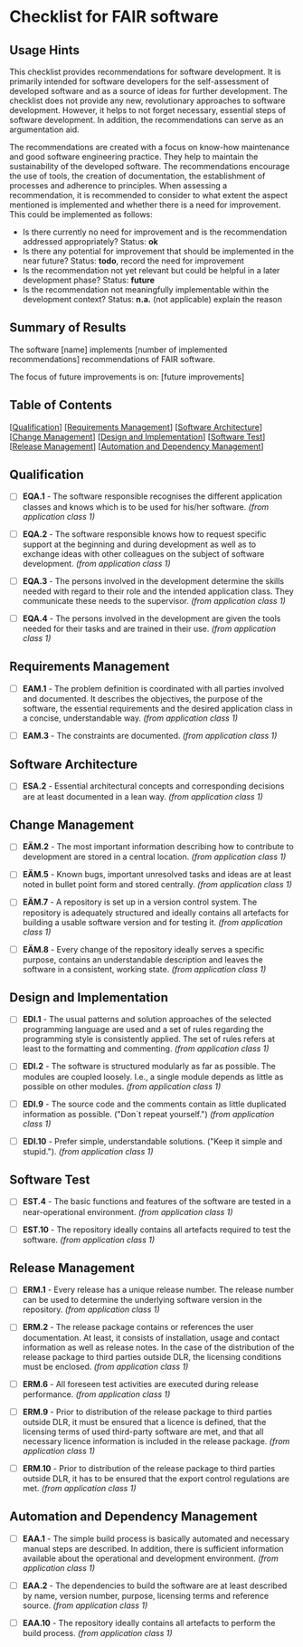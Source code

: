 # Checklist for FAIR software

## Usage Hints
This checklist provides recommendations for software development. It is primarily intended for software developers for the self-assessment of developed software and as a source of ideas for further development. The checklist does not provide any new, revolutionary approaches to software development. However, it helps to not forget necessary, essential steps of software development. In addition, the recommendations can serve as an argumentation aid. 

The recommendations are created with a focus on know-how maintenance and good software engineering practice. They help to maintain the sustainability of the developed software. The recommendations encourage the use of tools, the creation of documentation, the establishment of processes and adherence to principles. When assessing a recommendation, it is recommended to consider to what extent the aspect mentioned is implemented and whether there is a need for improvement. This could be implemented as follows: 

* Is there currently no need for improvement and is the recommendation addressed appropriately? Status: **ok** 
* Is there any potential for improvement that should be implemented in the near future? Status: **todo**, record the need for improvement 
* Is the recommendation not yet relevant but could be helpful in a later development phase? Status: **future** 
* Is the recommendation not meaningfully implementable within the development context? Status: **n.a.** (not applicable) explain the reason 

## Summary of Results
The software [name] implements [number of implemented recommendations] recommendations of FAIR software. 

The focus of future improvements is on: [future improvements]

## Table of Contents
[[Qualification](#qualifizierung)] [[Requirements Management](#anforderungsmanagement)] [[Software Architecture](#software-architektur)] [[Change Management](#aenderungsmanagement)] [[Design and Implementation](#design-implementierung)] [[Software Test](#software-test)] [[Release Management](#release-management)] [[Automation and Dependency Management](#automatisierung-abhaengigkeiten)] 

## Qualification
- [ ] **EQA.1** - The software responsible recognises the different application classes and knows which is to be used for his/her software. *(from application class 1)*

- [ ] **EQA.2** - The software responsible knows how to request specific support at the beginning and during development as well as to exchange ideas with other colleagues on the subject of software development. *(from application class 1)*

- [ ] **EQA.3** - The persons involved in the development determine the skills needed with regard to their role and the intended application class. They communicate these needs to the supervisor. *(from application class 1)*

- [ ] **EQA.4** - The persons involved in the development are given the tools needed for their tasks and are trained in their use. *(from application class 1)*

## Requirements Management
- [ ] **EAM.1** - The problem definition is coordinated with all parties involved and documented. It describes the objectives, the purpose of the software, the essential requirements and the desired application class in a concise, understandable way. *(from application class 1)*

- [ ] **EAM.3** - The constraints are documented. *(from application class 1)*

## Software Architecture
- [ ] **ESA.2** - Essential architectural concepts and corresponding decisions are at least documented in a lean way. *(from application class 1)*

## Change Management
- [ ] **EÄM.2** - The most important information describing how to contribute to development are stored in a central location. *(from application class 1)*

- [ ] **EÄM.5** - Known bugs, important unresolved tasks and ideas are at least noted in bullet point form and stored centrally. *(from application class 1)*

- [ ] **EÄM.7** - A repository is set up in a version control system. The repository is adequately structured and ideally contains all artefacts for building a usable software version and for testing it. *(from application class 1)*

- [ ] **EÄM.8** - Every change of the repository ideally serves a specific purpose, contains an understandable description and leaves the software in a consistent, working state. *(from application class 1)*

## Design and Implementation
- [ ] **EDI.1** - The usual patterns and solution approaches of the selected programming language are used and a set of rules regarding the programming style is consistently applied. The set of rules refers at least to the formatting and commenting. *(from application class 1)*

- [ ] **EDI.2** - The software is structured modularly as far as possible. The modules are coupled loosely. I.e., a single module depends as little as possible on other modules. *(from application class 1)*

- [ ] **EDI.9** - The source code and the comments contain as little duplicated information as possible. ("Don`t repeat yourself.") *(from application class 1)*

- [ ] **EDI.10** - Prefer simple, understandable solutions. ("Keep it simple and stupid."). *(from application class 1)*

## Software Test
- [ ] **EST.4** - The basic functions and features of the software are tested in a near-operational environment. *(from application class 1)*

- [ ] **EST.10** - The repository ideally contains all artefacts required to test the software. *(from application class 1)*

## Release Management
- [ ] **ERM.1** - Every release has a unique release number. The release number can be used to determine the underlying software version in the repository. *(from application class 1)*

- [ ] **ERM.2** - The release package contains or references the user documentation. At least, it consists of installation, usage and contact information as well as release notes. In the case of the distribution of the release package to third parties outside DLR, the licensing conditions must be enclosed. *(from application class 1)*

- [ ] **ERM.6** - All foreseen test activities are executed during release performance. *(from application class 1)*

- [ ] **ERM.9** - Prior to distribution of the release package to third parties outside DLR, it must be ensured that a licence is defined, that the licensing terms of used third-party software are met, and that all necessary licence information is included in the release package. *(from application class 1)*

- [ ] **ERM.10** - Prior to distribution of the release package to third parties outside DLR, it has to be ensured that the export control regulations are met. *(from application class 1)*

## Automation and Dependency Management
- [ ] **EAA.1** - The simple build process is basically automated and necessary manual steps are described. In addition, there is sufficient information available about the operational and development environment. *(from application class 1)*

- [ ] **EAA.2** - The dependencies to build the software are at least described by name, version number, purpose, licensing terms and reference source. *(from application class 1)*

- [ ] **EAA.10** - The repository ideally contains all artefacts to perform the build process. *(from application class 1)*
